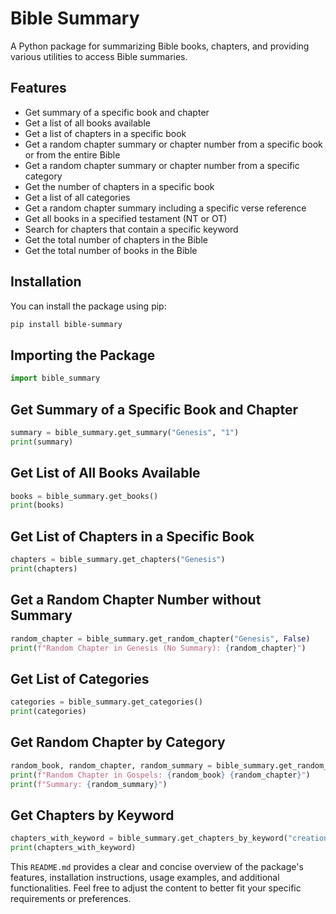 # Bible Summary

A Python package for summarizing Bible books, chapters, and providing various utilities to access Bible summaries.

## Features

- Get summary of a specific book and chapter
- Get a list of all books available
- Get a list of chapters in a specific book
- Get a random chapter summary or chapter number from a specific book or from the entire Bible
- Get a random chapter summary or chapter number from a specific category
- Get the number of chapters in a specific book
- Get a list of all categories
- Get a random chapter summary including a specific verse reference
- Get all books in a specified testament (NT or OT)
- Search for chapters that contain a specific keyword
- Get the total number of chapters in the Bible
- Get the total number of books in the Bible

## Installation

You can install the package using pip:

```bash
pip install bible-summary
```

## Importing the Package
```python
import bible_summary
```

## Get Summary of a Specific Book and Chapter
```python
summary = bible_summary.get_summary("Genesis", "1")
print(summary)
```

## Get List of All Books Available
```python
books = bible_summary.get_books()
print(books)
```

## Get List of Chapters in a Specific Book
```python
chapters = bible_summary.get_chapters("Genesis")
print(chapters)
```

## Get a Random Chapter Number without Summary
```python
random_chapter = bible_summary.get_random_chapter("Genesis", False)
print(f"Random Chapter in Genesis (No Summary): {random_chapter}")
```

## Get List of Categories
```python
categories = bible_summary.get_categories()
print(categories)
```

## Get Random Chapter by Category
```python
random_book, random_chapter, random_summary = bible_summary.get_random_category_chapter("Gospels")
print(f"Random Chapter in Gospels: {random_book} {random_chapter}")
print(f"Summary: {random_summary}")
```

## Get Chapters by Keyword
```python
chapters_with_keyword = bible_summary.get_chapters_by_keyword("creation")
print(chapters_with_keyword)
```


This `README.md` provides a clear and concise overview of the package's features, installation instructions, usage examples, and additional functionalities. Feel free to adjust the content to better fit your specific requirements or preferences.
